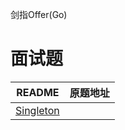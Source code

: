剑指Offer(Go)

# 面试题

| README                              | 原题地址 |
|-------------------------------------|------|
| [Singleton](singleton/singleton.md) |      |
